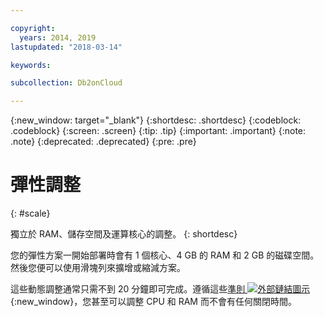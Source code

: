 ```yaml
---

copyright:
  years: 2014, 2019
lastupdated: "2018-03-14"

keywords: 

subcollection: Db2onCloud

---
```


<!-- Attribute definitions --> 
{:new_window: target="_blank"}
{:shortdesc: .shortdesc}
{:codeblock: .codeblock}
{:screen: .screen}
{:tip: .tip}
{:important: .important}
{:note: .note}
{:deprecated: .deprecated}
{:pre: .pre}

# 彈性調整
{: #scale}

獨立於 RAM、儲存空間及運算核心的調整。
{: shortdesc}

您的彈性方案一開始部署時會有 1 個核心、4 GB 的 RAM 和 2 GB 的磁碟空間。然後您便可以使用滑塊列來擴增或縮減方案。

這些動態調整通常只需不到 20 分鐘即可完成。遵循這些[準則 ![外部鏈結圖示](../../icons/launch-glyph.svg "外部鏈結圖示")](https://developer.ibm.com/answers/questions/381931/how-can-i-scale-cpu-up-and-down-without-downtime-o.html){:new_window}，您甚至可以調整 CPU 和 RAM 而不會有任何關閉時間。
